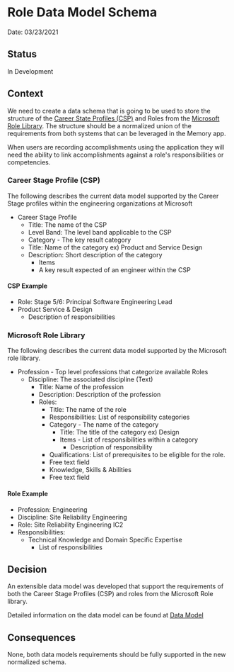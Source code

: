 # Role Data Model Schema

Date: 03/23/2021

## Status

In Development

## Context

We need to create a data schema that is going to be used to store the structure of the [Career State Profiles (CSP)](https://microsoft.sharepoint.com/sites/hrw/careerguide/Pages/careerguide.aspx) and Roles from the [Microsoft Role Library](https://microsoft.sharepoint.com/sites/hrw/Pages/RoleLibrary.aspx).
The structure should be a normalized union of the requirements from both systems that can be leveraged in the Memory app.

When users are recording accomplishments using the application they will need the ability to link accomplishments against a role's responsibilities or competencies.

### Career Stage Profile (CSP)

The following describes the current data model supported by the Career Stage profiles within the engineering organizations at Microsoft

- Career Stage Profile
  - Title: The name of the CSP
  - Level Band: The level band applicable to the CSP
  - Category - The key result category
  - Title: Name of the category ex) Product and Service Design
  - Description: Short description of the category
    - Items
    - A key result expected of an engineer within the CSP

#### CSP Example

- Role: Stage 5/6: Principal Software Engineering Lead
- Product Service & Design
  - Description of responsibilities

### Microsoft Role Library

The following describes the current data model supported by the Microsoft role library.

- Profession - Top level professions that categorize available Roles
  - Discipline: The associated discipline (Text)
    - Title: Name of the profession
    - Description: Description of the profession
    - Roles:
      - Title: The name of the role
      - Responsibilities: List of responsibility categories
      - Category - The name of the category
        - Title: The title of the category ex) Design
        - Items - List of responsibilities within a category
          - Description of responsibility
      - Qualifications: List of prerequisites to be eligible for the role.
      - Free text field
      - Knowledge, Skills & Abilities
      - Free text field

#### Role Example

- Profession: Engineering
- Discipline: Site Reliability Engineering
- Role: Site Reliability Engineering IC2
- Responsibilities:
  - Technical Knowledge and Domain Specific Expertise
    - List of responsibilities

## Decision

An extensible data model was developed that support the requirements of both the Career Stage Profiles (CSP) and roles from the Microsoft Role library.

Detailed information on the data model can be found at [Data Model](../../Architecture/Data-Model.md)

## Consequences

None, both data models requirements should be fully supported in the new normalized schema.
